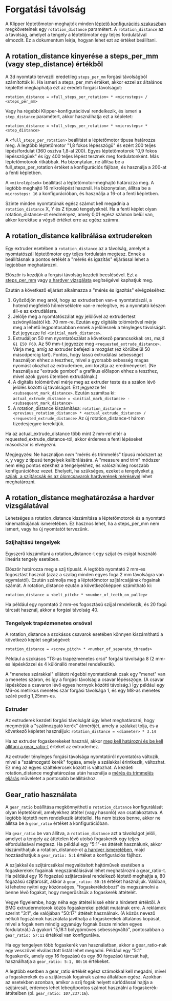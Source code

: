 # Forgatási távolság

A Klipper léptetőmotor-meghajtók minden [léptető konfigurációs szakaszban](Config_Reference.md#stepper) megkövetelnek egy `rotation_distance` paramétert. A `rotation_distance` az a távolság, amelyet a tengely a léptetőmotor egy teljes fordulatával elmozdít. Ez a dokumentum leírja, hogyan lehet ezt az értéket beállítani.

## A rotation_distance kinyerése a steps_per_mm (vagy step_distance) értékből

A 3d nyomtató tervezői eredetileg `steps_per_mm` forgási távolságból számították ki. Ha ismeri a steps_per_mm értéket, akkor ezzel az általános képlettel megkaphatja ezt az eredeti forgási távolságot:

```
rotation_distance = <full_steps_per_rotation> * <microsteps> / <steps_per_mm>
```

Vagy ha régebbi Klipper-konfigurációval rendelkezik, és ismeri a `step_distance` paramétert, akkor használhatja ezt a képletet:

```
rotation_distance = <full_steps_per_rotation> * <microsteps> * <step_distance>
```

A `<full_steps_per_rotation>` beállítást a léptetőmotor típusa határozza meg. A legtöbb léptetőmotor "1,8 fokos lépésszögű" és ezért 200 teljes lépés/fordulat (360 osztva 1,8-al 200). Egyes léptetőmotorok "0,9 fokos lépésszögűek" és így 400 teljes lépést tesznek meg fordulatonként. Más léptetőmotorok ritkábbak. Ha bizonytalan, ne állítsa be a full_steps_per_rotation értéket a konfigurációs fájlban, és használja a 200-at a fenti képletben.

A `<mikrolépések>` beállítást a léptetőmotor-meghajtó határozza meg. A legtöbb meghajtó 16 mikrolépést használ. Ha bizonytalan, állítsa be a `microsteps: 16` a konfigurációban, és használja a 16-ot a fenti képletben.

Szinte minden nyomtatónak egész számot kell megadnia a `rotation_distance` X, Y és Z típusú tengelyeknél. Ha a fenti képlet olyan rotation_distance-ot eredményez, amely 0,01 egész számon belül van, akkor kerekítse a végső értéket erre az egész számra.

## A rotation_distance kalibrálása extrudereken

Egy extruder esetében a `rotation_distance` az a távolság, amelyet a nyomtatószál léptetőmotor egy teljes fordulatán megtesz. Ennek a beállításnak a pontos értékét a "mérés és igazítás" eljárással lehet a legjobban meghatározni.

Először is kezdjük a forgási távolság kezdeti becslésével. Ezt a [steps_per_mm](#obtaining-rotation_distance-from-steps_per_mm-or-step_distance) vagy [a hardver vizsgálata](#extruder) segítségével kaphatjuk meg.

Ezután a következő eljárást alkalmazza a "mérés és igazítás" elvégzéséhez:

1. Győződjön meg arról, hogy az extruderben van-e nyomtatószál, a hotend megfelelő hőmérsékletre van-e melegítve, és a nyomtató készen áll-e az extrudálásra.
1. Jelölje meg a nyomtatószálat egy jelölővel az extrudertest szívónyílásától kb. 70 mm-re. Ezután egy digitális tolómérővel mérje meg a lehető legpontosabban ennek a jelölésnek a tényleges távolságát. Ezt jegyezze fel `<initial_mark_distance>`.
1. Extrudáljon 50 mm nyomtatószálat a következő parancsokkal: `G91`, majd `G1 E50 F60`. Az 50 mm-t jegyezze meg `<requested_extrude_distance>`. Várja meg, amíg az extruder befejezi a mozgást (ez körülbelül 50 másodpercig tart). Fontos, hogy lassú extrudálási sebességet használjon ehhez a teszthez, mivel a gyorsabb sebesség magas nyomást okozhat az extruderben, ami torzítja az eredményeket. (Ne használja az "extrude gombot" a grafikus előlapon ehhez a teszthez, mivel azok gyors ütemben extrudálnak.)
1. A digitális tolómérővel mérje meg az extruder teste és a szálon lévő jelölés közötti új távolságot. Ezt jegyezze fel `<subsequent_mark_distance>`. Ezután számítsa ki: `actual_extrude_distance = <initial_mark_distance> - <subsequent_mark_distance>`
1. A rotation_distance kiszámítása: `rotation_distance = <previous_rotation_distance> * <actual_extrude_distance> / <requested_extrude_distance>` Az új rotation_distance-t három tizedesjegyre kerekítjük.

Ha az actual_extrude_distance több mint 2 mm-rel eltér a requested_extrude_distance-tól, akkor érdemes a fenti lépéseket másodszor is elvégezni.

Megjegyzés: Ne használjon *nem* "mérés és trimmelés" típusú módszert az x, y vagy z típusú tengelyek kalibrálására. A "measure and trim" módszer nem elég pontos ezekhez a tengelyekhez, és valószínűleg rosszabb konfigurációhoz vezet. Ehelyett, ha szükséges, ezeket a tengelyeket [a szíjak, a szíjtárcsák és az ólomcsavarok hardverének mérésével](#obtaining-rotation_distance-by-inspecting-the-hardware) lehet meghatározni.

## A rotation_distance meghatározása a hardver vizsgálatával

Lehetséges a rotation_distance kiszámítása a léptetőmotorok és a nyomtató kinematikájának ismeretében. Ez hasznos lehet, ha a steps_per_mm nem ismert, vagy ha új nyomtatót tervezünk.

### Szíjhajtású tengelyek

Egyszerű kiszámítani a rotation_distance-t egy szíjat és csigát használó lineáris tengely esetében.

Először határozza meg a szíj típusát. A legtöbb nyomtató 2 mm-es fogosztást használ (azaz a szalag minden egyes foga 2 mm távolságra van egymástól). Ezután számolja meg a léptetőmotor szíjtárcsájának fogainak számát. A rotation_distance ezután a következőképpen számítható ki:

```
rotation_distance = <belt_pitch> * <number_of_teeth_on_pulley>
```

Ha például egy nyomtató 2 mm-es fogosztású szíjjal rendelkezik, és 20 fogú tárcsát használ, akkor a forgási távolság 40.

### Tengelyek trapézmenetes orsóval

A rotation_distance a szokásos csavarok esetében könnyen kiszámítható a következő képlet segítségével:

```
rotation_distance = <screw_pitch> * <number_of_separate_threads>
```

Például a szokásos "T8-as trapézmenetes orsó" forgási távolsága 8 (2 mm-es lépésközzel és 4 különálló menettel rendelkezik).

A "menetes szárakkal" ellátott régebbi nyomtatóknak csak egy "menet" van a menetes száron, és így a forgási távolság a csavar lépésszöge. (A csavar lépésköze a csavaron lévő egyes hornyok közötti távolság.) Így például egy M6-os metrikus menetes szár forgási távolsága 1, és egy M8-as menetes száré pedig 1,25mm-es.

### Extruder

Az extruderek kezdeti forgási távolságát úgy lehet meghatározni, hogy megmérjük a "szálmozgató kerék" átmérőjét, amely a szálakat tolja, és a következő képletet használjuk: `rotation_distance = <diameter> * 3.14`

Ha az extruder fogaskerekeket használ, akkor [meg kell határozni és be kell állítani a gear_ratio-t](#using-a-gear_ratio) értéket az extruderhez.

Az extruder tényleges forgási távolsága nyomtatóról nyomtatóra változik, mivel a "szálmozgató kerék" fogása, amely a szálakkal érintkezik, változhat. Ez még az egyes száltekercsek között is változhat. A kezdeti rotation_distance meghatározása után használja a [mérés és trimmelés eljárás](#calibrating-rotation_distance-on-extruders) műveletet a pontosabb beállításhoz.

## Gear_ratio használata

A `gear_ratio` beállítása megkönnyítheti a `rotation_distance` konfigurálását olyan léptetőknél, amelyekhez áttétel (vagy hasonló) van csatlakoztatva. A legtöbb léptető nem rendelkezik áttétellel. Ha nem biztos benne, akkor ne állítsa be a `gear_ratio` értéket a konfigurációban.

Ha `gear_ratio` be van állítva, a `rotation_distance` azt a távolságot jelöli, amelyet a tengely az áttételen lévő utolsó fogaskerék egy teljes elfordulásával megtesz. Ha például egy "5:1"-es áttételt használunk, akkor kiszámíthatjuk a rotation_distance-ot [a hardver ismeretében](#obtaining-rotation_distance-by-inspecting-the-hardware), majd hozzáadhatjuk a `gear_ratio: 5:1` értéket a konfigurációs fájlhoz.

A szíjakkal és szíjtárcsákkal megvalósított hajtóművek esetében a fogaskerekek fogainak megszámlálásával lehet meghatározni a gear_ratio-t. Ha például egy 16 fogazású szíjtárcsával rendelkező léptető meghajtja a, 80 fogazású szíjtárcsát, akkor a `gear_ratio: 80:16` értéket használjuk. Valóban, ki lehetne nyitni egy közönséges, "fogaskerékdobozt" és megszámolni a benne lévő fogakat, hogy megerősítsük a fogaskerék áttételét.

Vegye figyelembe, hogy néha egy áttétel kissé eltér a hirdetett értéktől. A BMG extrudermotorok közös fogaskerekei példát mutatnak erre. A reklámok szerint "3:1", de valójában "50:17" áttételt használnak. (A közös nevező nélküli fogszámok használata javíthatja a fogaskerekek általános kopását, mivel a fogak nem mindig ugyanúgy fognak össze minden egyes fordulatnál.) A gyakori "5,18:1 bolygóműves sebességváltó", pontosabban a `gear_ratio: 57:11` értékkel van konfigurálva.

Ha egy tengelyen több fogaskerék van használatban, akkor a gear_ratio-nak egy vesszővel elválasztott listát lehet megadni. Például egy "5:1" fogaskerék, amely egy 16 fogazású és egy 80 fogazású tárcsát hajt, használhatja a `gear_ratio: 5:1, 80:16` értékeket.

A legtöbb esetben a gear_ratio értékét egész számokkal kell megadni, mivel a fogaskerekek és a szíjtárcsák fogainak száma általában egész. Azokban az esetekben azonban, amikor a szíj fogak helyett súrlódással hajtja a szíjtárcsát, érdemes lehet lebegőpontos számot használni a fogaskerék-áttételben (pl. `gear_ratio: 107,237:16`).
